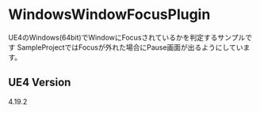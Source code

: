 # WindowsWindowFocusPlugin
UE4のWindows(64bit)でWindowにFocusされているかを判定するサンプルです
SampleProjectではFocusが外れた場合にPause画面が出るようにしています。

## UE4 Version
4.19.2
